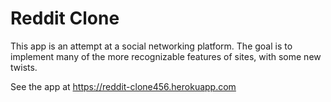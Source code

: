 # Reddit Clone #

This app is an attempt at a social networking platform.
The goal is to implement many of the more recognizable features of sites, with some new twists.

See the app at <https://reddit-clone456.herokuapp.com>
